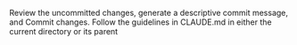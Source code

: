 Review the uncommitted changes, generate a descriptive commit message, and Commit changes. Follow the guidelines in CLAUDE.md in either the current directory or its parent
